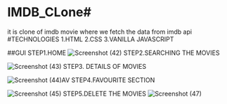 # IMDB_CLone#
it is clone of imdb movie where we fetch the data from imdb api
#TECHNOLOGIES
1.HTML
2.CSS
3.VANILLA JAVASCRIPT

##GUI
STEP1.HOME
![Screenshot (42)](https://github.com/mpal15/IMDB_CLone/assets/62149463/52a1a35e-6adb-4e85-bebf-254405924023)
STEP2.SEARCHING THE MOVIES

![Screenshot (43)](https://github.com/mpal15/IMDB_CLone/assets/62149463/aa92b57f-ecd8-4979-ac8a-6a65a22dc756)
STEP3. DETAILS OF MOVIES

![Screenshot (44)](https://github.com/mpal15/IMDB_CLone/assets/62149463/2129f537-d548-4428-9ae0-0bd20ccfb4ed)AV
STEP4.FAVOURITE SECTION

![Screenshot (45)](https://github.com/mpal15/IMDB_CLone/assets/62149463/ede9a6cd-ff0f-4753-88fe-ee4a55355053)
STEP5.DELETE THE MOVIES
![Screenshot (47)](https://github.com/mpal15/IMDB_CLone/assets/62149463/72bfa3d7-dd83-4066-93ca-4f488336af95)
